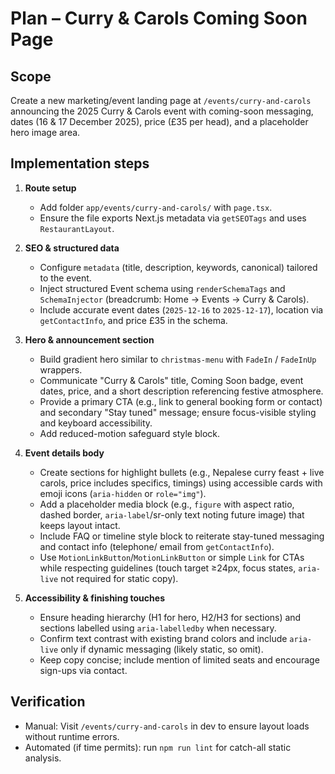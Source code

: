 # Plan – Curry & Carols Coming Soon Page

## Scope
Create a new marketing/event landing page at `/events/curry-and-carols` announcing the 2025 Curry & Carols event with coming-soon messaging, dates (16 & 17 December 2025), price (£35 per head), and a placeholder hero image area.

## Implementation steps
1. **Route setup**
   - Add folder `app/events/curry-and-carols/` with `page.tsx`.
   - Ensure the file exports Next.js metadata via `getSEOTags` and uses `RestaurantLayout`.

2. **SEO & structured data**
   - Configure `metadata` (title, description, keywords, canonical) tailored to the event.
   - Inject structured Event schema using `renderSchemaTags` and `SchemaInjector` (breadcrumb: Home → Events → Curry & Carols).
   - Include accurate event dates (`2025-12-16` to `2025-12-17`), location via `getContactInfo`, and price £35 in the schema.

3. **Hero & announcement section**
   - Build gradient hero similar to `christmas-menu` with `FadeIn` / `FadeInUp` wrappers.
   - Communicate "Curry & Carols" title, Coming Soon badge, event dates, price, and a short description referencing festive atmosphere.
   - Provide a primary CTA (e.g., link to general booking form or contact) and secondary "Stay tuned" message; ensure focus-visible styling and keyboard accessibility.
   - Add reduced-motion safeguard style block.

4. **Event details body**
   - Create sections for highlight bullets (e.g., Nepalese curry feast + live carols, price includes specifics, timings) using accessible cards with emoji icons (`aria-hidden` or `role="img"`).
   - Add a placeholder media block (e.g., `figure` with aspect ratio, dashed border, `aria-label`/sr-only text noting future image) that keeps layout intact.
   - Include FAQ or timeline style block to reiterate stay-tuned messaging and contact info (telephone/ email from `getContactInfo`).
   - Use `MotionLinkButton`/`MotionLinkButton` or simple `Link` for CTAs while respecting guidelines (touch target ≥24px, focus states, `aria-live` not required for static copy).

5. **Accessibility & finishing touches**
   - Ensure heading hierarchy (H1 for hero, H2/H3 for sections) and sections labelled using `aria-labelledby` when necessary.
   - Confirm text contrast with existing brand colors and include `aria-live` only if dynamic messaging (likely static, so omit).
   - Keep copy concise; include mention of limited seats and encourage sign-ups via contact.

## Verification
- Manual: Visit `/events/curry-and-carols` in dev to ensure layout loads without runtime errors.
- Automated (if time permits): run `npm run lint` for catch-all static analysis.
